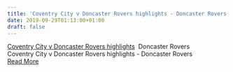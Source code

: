 ```yaml
---
title: 'Coventry City v Doncaster Rovers highlights - Doncaster Rovers'
date: 2019-09-29T01:13:00+01:00
draft: false
---
```


[Coventry City v Doncaster Rovers highlights](https://www.youtube.com/watch?v=toabpx_nqC8)  Doncaster Rovers  
Coventry City v Doncaster Rovers highlights - Doncaster Rovers  
[Read More](https://www.youtube.com/watch?v=toabpx_nqC8)